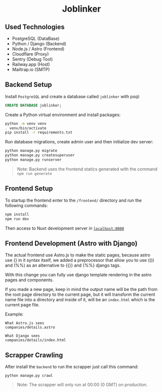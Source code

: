 <h1 align="center">Joblinker</h1>

## Used Technologies
- PostgreSQL (DataBase)
- Python / Django (Backend)
- Node.js / Astro (Frontend)
- Cloudflare (Proxy)
- Sentry (Debug Tool)
- Railway.app (Host)
- Mailtrap.io (SMTP)

## Backend Setup

Install `PostgreSQL` and create a database called `joblinker` with psql:
```sql
CREATE DATABASE joblinker;
```

Create a Python virtual environment and install packages:
```bash
python -m venv venv
. venv/bin/activate
pip install -r requirements.txt
```

Run database migrations, create admin user and then initialize dev server:
```bash
python manage.py migrate
python manage.py createsuperuser
python manage.py runserver
```

> Note: Backend uses the frontend statics generated with the command `npm run generate`

## Frontend Setup

To startup the frontend enter to the `/frontend/` directory and run the following commands:
```bash
npm install
npm run dev
```

Then access to Nuxt development server in [`localhost:8000`](http://localhost:8000)


## Frontend Development (Astro with Django)

The actual frontend use Astro.js to make the static pages, because astro use {} in it syntax itself, we added a preprocessor that allow you to use (()) and (%%) as an alternative to {{}} and {%%} django tags.

With this change you can fully use django template rendering in the astro pages and components.

If you made a new page, keep in mind the output name will be the path from the root page directory to the current page, but it will transform the current name file into a directory and inside of it, will be an `index.html` which is the current page file.


Example:
```
What Astro.js sees
companies/details.astro

What Django sees
companies/details/index.html
```

## Scrapper Crawling

After install the `backend` to run the scrapper just call this command:
```
python manage.py crawl
```
> Note: The scrapper will only run at 00:00 (0 GMT) on production.
